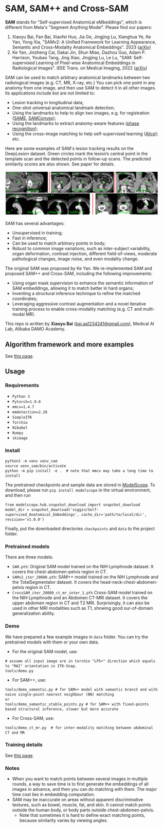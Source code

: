 # SAM, SAM++ and Cross-SAM
**SAM** stands for "Self-supervised Anatomical eMbeddings", which is different from Meta's "Segment Anything Model". 
Please find our papers:
1. Xiaoyu Bai, Fan Bai, Xiaofei Huo, Jia Ge, Jingjing Lu, Xianghua Ye, Ke Yan, Yong Xia, "SAMv2: A Unified Framework
for Learning Appearance, Semantic and Cross-Modality Anatomical Embeddings". 2023 ([arXiv](https://arxiv.org/pdf/2311.15111.pdf))
2. Ke Yan, Jinzheng Cai, Dakai Jin, Shun Miao, Dazhou Guo, Adam P. Harrison, Youbao Tang, 
Jing Xiao, Jingjing Lu, Le Lu, "SAM: Self-supervised Learning of Pixel-wise Anatomical Embeddings in Radiological 
Images". IEEE Trans. on Medical Imaging, 2022 ([arXiv](https://arxiv.org/abs/2012.02383))


SAM can be used to match arbitrary anatomical landmarks between two radiological images (e.g. CT, MR, X-ray, etc.) You
can pick one point in any anatomy from one image, and then use SAM to detect it in all other images. Its applications
include but are not limited to:
* Lesion tracking in longitudinal data;
* One-shot universal anatomical landmark detection;
* Using the landmarks to help to align two images, e.g. for registration ([SAME](https://arxiv.org/abs/2109.11572),
[SAMConvex](https://arxiv.org/abs/2307.09727));
* Using the landmarks to extract anatomy-aware features ([phase recognition](https://openreview.net/forum?id=0wblcjbC2sN));
* Using the cross-image matching to help self-supervised learning ([Alice](https://arxiv.org/pdf/2302.05615.pdf)); etc.

Here are some examples of SAM's lesion tracking results on the DeepLesion dataset. Green circles mark the lesion’s central point in the template 
scan and the detected points in follow-up scans. The predicted similarity scores are also shown. See paper for details.

![](./resources/SAM_examples.png)

SAM has several advantages:
* Unsupervised in training;
* Fast in inference;
* Can be used to match arbitrary points in body;
* Robust to common image variations, such as inter-subject variability, organ deformation, contrast injection,
different field-of-views, moderate pathological changes, image noise, and even modality change.

The original SAM was proposed by Ke Yan. We re-implemented SAM and proposed SAM++ and  Cross-SAM, including
the following improvements:
* Using organ mask supervision to enhance the semantic information of SAM embeddings, allowing it to match better in hard 
organs;
* Inventing a structural inference technique to refine the matched coordinates;
* Leveraging aggressive contrast augmentation and a novel iterative training process to enable cross-modality matching (e.g. CT and
multi-modal MR).

This repo is written by **Xiaoyu Bai** (bai.aa1234241@gmail.com), Medical AI Lab, Alibaba DAMO Academy.

## Algorithm framework and more examples
See [this page](./resources/algorithm_frameworks.md).

## Usage

### Requirements
- `Python 3`
- `Pytorch=1.9.0`
- `mmcv=1.4.7`
- `mmdetection=2.20`
- `SimpleITK`
- `Torchio`
- `Nibabel`
- `Numpy`
- `skimage`

### Install
```
python3 -m venv venv_sam
source venv_sam/bin/activate
python -m pip install -e .  # note that mmcv may take a long time to install
```
The pretrained checkpoints and sample data are stored in [ModelScope](https://www.modelscope.cn/home). To download, 
please run `pip install modelscope` in the virtual environment, and then run
```
from modelscope.hub.snapshot_download import snapshot_download
model_dir = snapshot_download('viggin/Self-supervised_Anatomical_Embeddings', cache_dir='path/to/local/dir', revision='v1.0.0')
```
Finally, put the downloaded directories `checkpoints` and `data` to the project folder.

### Pretrained models
There are three models:
* `SAM.pth`: Original SAM model trained on the NIH Lymphnode dataset. It covers the chest-abdomen-pelvis region in CT.
* `SAMv2_iter_20000.pth`: SAM++ model trained on the NIH Lymphnode and the TotalSegmentator dataset. It covers the 
head-neck-chest-abdomen-pelvis region in CT.
* `CrossSAM_iter_20000_ct_mr_inter_1.pth` Cross-SAM model trained on the NIH Lymphnode and an Abdomen CT-MRI dataset.
It covers the upper abdomen region in CT and T2 MRI. Surprisingly, it can also be used in other MRI modalities such as 
T1, showing good our-of-domain generalization ability.

### Demo

We have prepared a few example images in `data` folder. You can try the pretrained models with them or your own data.

- For the original SAM model, use:
```
# assume all input image are in torchio "LPS+" direction which equals to "RAI" orientation in ITK-Snap.
tools/demo.py
```
- For SAM++, use:
```
tools/demo_semantic.py # for SAM++ model with semantic branch and with naive single-point nearest neighbour (NN) matching
or
tools/demo_semantic_stable_points.py # for SAM++ with fixed-points based structural inference, slower but more accurate
```
- For Cross-SAM, use:
```
tools/demo_ct_mr.py  # for inter-modality matching between abdominal CT and MR
```

### Training details
See [this page](./resources/training.md).

### Notes
* When you want to match points between several images in multiple rounds, a way to save time is to first generate the 
embeddings of all images in advance, and then you can do matching with them. The major time cost lies in embedding computation.
* SAM may be inaccurate on areas without apparent discriminative textures, such as bowel, muscle, fat, and skin. It cannot
match points outside the human body, or body parts outside chest-abdomen-pelvis.
  * Note that sometimes it is hard to define exact matching points, because similarity varies by viewing angles.